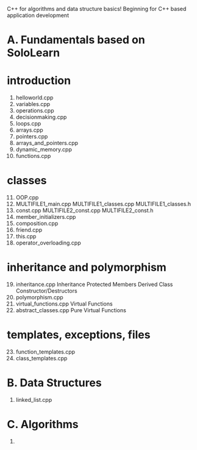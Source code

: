 C++ for algorithms and data structure basics!
Beginning for C++ based application development

#   A. Fundamentals based on SoloLearn
# introduction
1. helloworld.cpp
2. variables.cpp
3. operations.cpp
4. decisionmaking.cpp
5. loops.cpp
6. arrays.cpp
7. pointers.cpp
8. arrays_and_pointers.cpp
9. dynamic_memory.cpp
10. functions.cpp

# classes
11. OOP.cpp
12. MULTIFILE1_main.cpp
    MULTIFILE1_classes.cpp
    MULTIFILE1_classes.h
13. const.cpp
    MULTIFILE2_const.cpp
    MULTIFILE2_const.h
14. member_initializers.cpp
15. composition.cpp
16. friend.cpp
17. this.cpp
18. operator_overloading.cpp

# inheritance and polymorphism
19. inheritance.cpp
    Inheritance
    Protected Members
    Derived Class Constructor/Destructors
20. polymorphism.cpp
21. virtual_functions.cpp
    Virtual Functions
22. abstract_classes.cpp
    Pure Virtual Functions

# templates, exceptions, files
23. function_templates.cpp
24. class_templates.cpp

#   B. Data Structures
1. linked_list.cpp

#   C. Algorithms
1. 
